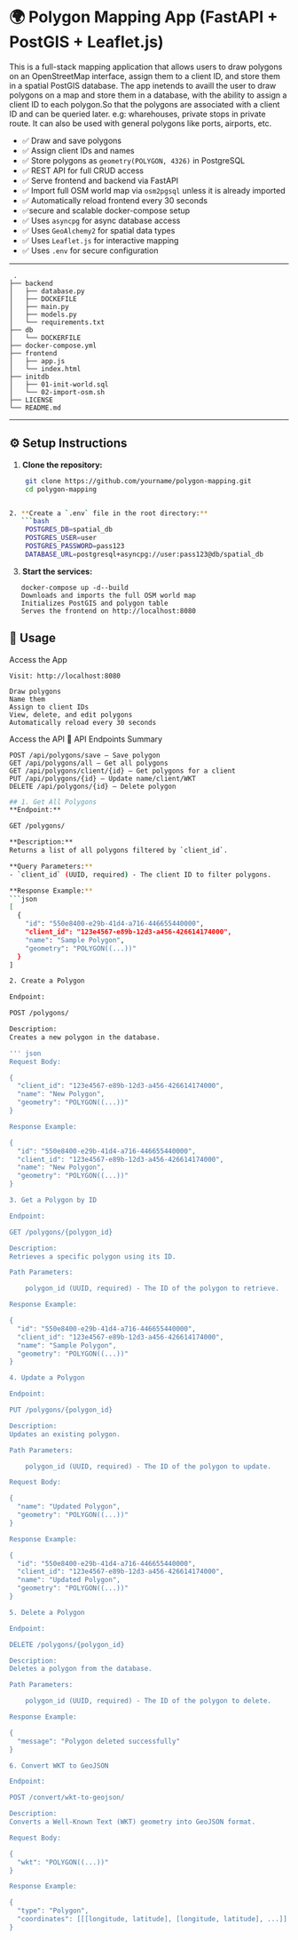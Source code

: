 # 🌍 Polygon Mapping App (FastAPI + PostGIS + Leaflet.js)

This is a full-stack mapping application that allows users to draw polygons on an OpenStreetMap interface, assign them to a client ID, and store them in a spatial PostGIS database. The app inetends to availl the user to draw polygons on a map and store them in a database, with the ability to assign a client ID to each polygon.So that the polygons are associated with a client ID and can be queried later. 
e.g: wharehouses, private stops in private route. It can also be used with  general polygons like ports, airports, etc.

- ✅ Draw and save polygons
- ✅ Assign client IDs and names
- ✅ Store polygons as `geometry(POLYGON, 4326)` in PostgreSQL
- ✅ REST API for full CRUD access
- ✅ Serve frontend and backend via FastAPI
- ✅ Import full OSM world map via `osm2pgsql` unless it is already imported
- ✅ Automatically reload frontend every 30 seconds
- ✅secure and scalable docker-compose setup
- ✅ Uses `asyncpg` for async database access
- ✅ Uses `GeoAlchemy2` for spatial data types
- ✅ Uses `Leaflet.js` for interactive mapping
- ✅ Uses `.env` for secure configuration

---

``` 📁 Project Structure 
 .
├── backend
│   ├── database.py
│   ├── DOCKEFILE
│   ├── main.py
│   ├── models.py
│   └── requirements.txt
├── db
│   └── DOCKERFILE
├── docker-compose.yml
├── frontend
│   ├── app.js
│   └── index.html
├── initdb
│   ├── 01-init-world.sql
│   └── 02-import-osm.sh
├── LICENSE
└── README.md
```
---

## ⚙️ Setup Instructions

1. **Clone the repository:**
```bash
    git clone https://github.com/yourname/polygon-mapping.git
    cd polygon-mapping


2. **Create a `.env` file in the root directory:**
   ```bash
    POSTGRES_DB=spatial_db
    POSTGRES_USER=user
    POSTGRES_PASSWORD=pass123
    DATABASE_URL=postgresql+asyncpg://user:pass123@db/spatial_db

```
3. **Start the services:**
```
   docker-compose up -d--build
   Downloads and imports the full OSM world map
   Initializes PostGIS and polygon table
   Serves the frontend on http://localhost:8080
```
## 🚀 Usage
 Access the App

    Visit: http://localhost:8080

    Draw polygons
    Name them
    Assign to client IDs
    View, delete, and edit polygons
    Automatically reload every 30 seconds

Access the API
🔌 API Endpoints Summary

    POST /api/polygons/save — Save polygon
    GET /api/polygons/all — Get all polygons
    GET /api/polygons/client/{id} — Get polygons for a client
    PUT /api/polygons/{id} — Update name/client/WKT
    DELETE /api/polygons/{id} — Delete polygon

```bash
## 1. Get All Polygons  
**Endpoint:**  

GET /polygons/

**Description:**  
Returns a list of all polygons filtered by `client_id`.  

**Query Parameters:**  
- `client_id` (UUID, required) - The client ID to filter polygons.  

**Response Example:**  
```json
[
  {
    "id": "550e8400-e29b-41d4-a716-446655440000",
    "client_id": "123e4567-e89b-12d3-a456-426614174000",
    "name": "Sample Polygon",
    "geometry": "POLYGON((...))"
  }
]

2. Create a Polygon

Endpoint:

POST /polygons/

Description:
Creates a new polygon in the database.

''' json
Request Body:

{
  "client_id": "123e4567-e89b-12d3-a456-426614174000",
  "name": "New Polygon",
  "geometry": "POLYGON((...))"
}

Response Example:

{
  "id": "550e8400-e29b-41d4-a716-446655440000",
  "client_id": "123e4567-e89b-12d3-a456-426614174000",
  "name": "New Polygon",
  "geometry": "POLYGON((...))"
}

3. Get a Polygon by ID

Endpoint:

GET /polygons/{polygon_id}

Description:
Retrieves a specific polygon using its ID.

Path Parameters:

    polygon_id (UUID, required) - The ID of the polygon to retrieve.

Response Example:

{
  "id": "550e8400-e29b-41d4-a716-446655440000",
  "client_id": "123e4567-e89b-12d3-a456-426614174000",
  "name": "Sample Polygon",
  "geometry": "POLYGON((...))"
}

4. Update a Polygon

Endpoint:

PUT /polygons/{polygon_id}

Description:
Updates an existing polygon.

Path Parameters:

    polygon_id (UUID, required) - The ID of the polygon to update.

Request Body:

{
  "name": "Updated Polygon",
  "geometry": "POLYGON((...))"
}

Response Example:

{
  "id": "550e8400-e29b-41d4-a716-446655440000",
  "client_id": "123e4567-e89b-12d3-a456-426614174000",
  "name": "Updated Polygon",
  "geometry": "POLYGON((...))"
}

5. Delete a Polygon

Endpoint:

DELETE /polygons/{polygon_id}

Description:
Deletes a polygon from the database.

Path Parameters:

    polygon_id (UUID, required) - The ID of the polygon to delete.

Response Example:

{
  "message": "Polygon deleted successfully"
}

6. Convert WKT to GeoJSON

Endpoint:

POST /convert/wkt-to-geojson/

Description:
Converts a Well-Known Text (WKT) geometry into GeoJSON format.

Request Body:

{
  "wkt": "POLYGON((...))"
}

Response Example:

{
  "type": "Polygon",
  "coordinates": [[[longitude, latitude], [longitude, latitude], ...]]
}

```
